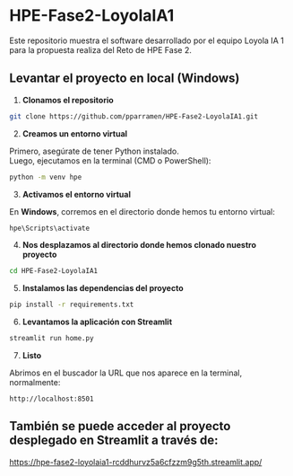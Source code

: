# HPE-Fase2-LoyolaIA1
Este repositorio muestra el software desarrollado por el equipo Loyola IA 1 para la propuesta realiza del Reto de HPE Fase 2.

## Levantar el proyecto en local (Windows)

1. **Clonamos el repositorio**

```bash
git clone https://github.com/pparramen/HPE-Fase2-LoyolaIA1.git
```

2. **Creamos un entorno virtual**

Primero, asegúrate de tener Python instalado.  
Luego, ejecutamos en la terminal (CMD o PowerShell):

```bash
python -m venv hpe
```

3. **Activamos el entorno virtual**

En **Windows**, corremos en el directorio donde hemos tu entorno virtual:

```bash
hpe\Scripts\activate
```

4. **Nos desplazamos al directorio donde hemos clonado nuestro proyecto**

```bash
cd HPE-Fase2-LoyolaIA1
```

5. **Instalamos las dependencias del proyecto**

```bash
pip install -r requirements.txt
```

6. **Levantamos la aplicación con Streamlit**

```bash
streamlit run home.py
```

7. **Listo**

Abrimos en el buscador la URL que nos aparece en la terminal, normalmente:
```
http://localhost:8501
```

## También se puede acceder al proyecto desplegado en Streamlit a través de:

https://hpe-fase2-loyolaia1-rcddhurvz5a6cfzzm9g5th.streamlit.app/
